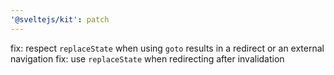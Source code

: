 ```yaml
---
'@sveltejs/kit': patch
---
```


fix: respect `replaceState` when using `goto` results in a redirect or an external navigation
fix: use `replaceState` when redirecting after invalidation
